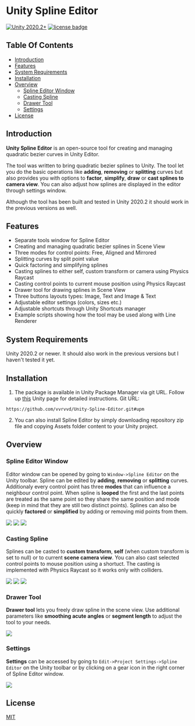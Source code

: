 # Unity Spline Editor
[![Unity 2020.2+](https://img.shields.io/badge/unity-2020.2%2B-blue.svg)](https://unity3d.com/get-unity/download) [![license badge](https://img.shields.io/badge/license-MIT-green.svg)](LICENSE)

## Table Of Contents

- [Introduction](#introduction)
- [Features](#features)
- [System Requirements](#system-requirements)
- [Installation](#installation)
- [Overview](#overview)
	- [Spline Editor Window](#spline-editor-window)
	- [Casting Spline](#casting-spline)
	- [Drawer Tool](#drawer-tool)
	- [Settings](#settings)
- [License](#license)

## Introduction <a name="introduction"></a>

**Unity Spline Editor** is an open-source tool for creating and managing quadratic bezier curves in Unity Editor. 

The tool was written to bring quadratic bezier splines to Unity. The tool let you do the basic operations like **adding**, **removing** or **splitting** curves but also provides you with options to **factor**, **simplify**, **draw** or **cast splines to camera view**. You can also adjust how splines are displayed in the editor through settings window. 

Although the tool has been built and tested in Unity 2020.2 it should work in the previous versions as well.

## Features <a name="features"></a>

- Separate tools window for Spline Editor
- Creating and managing quadratic bezier splines in Scene View
- Three modes for control points: Free, Aligned and Mirrored
- Splitting curves by split point value
- Quick factoring and simplifying splines
- Casting splines to either self, custom transform or camera using Physics Raycast
- Casting control points to current mouse position using Physics Raycast
- Drawer tool for drawing splines in Scene View
- Three buttons layouts types: Image, Text and Image & Text
- Adjustable editor settings (colors, sizes etc.)
- Adjustable shortcuts through Unity Shortcuts manager
- Example scripts showing how the tool may be used along with Line Renderer

## System Requirements <a name="system-requirements"></a>

Unity 2020.2 or newer. It should also work in the previous versions but I haven't tested it yet.

## Installation <a name="installation"></a>

1. The package is available in Unity Package Manager via git URL. Follow up [this](https://docs.unity3d.com/Manual/upm-ui-giturl.html) Unity page for detailed instructions. Git URL:
```
https://github.com/vvrvvd/Unity-Spline-Editor.git#upm
```
2. You can also install Spline Editor by simply downloading repository zip file and copying Assets folder content to your Unity project.

## Overview <a name="overview"></a>

### Spline Editor Window <a name="spline-editor-window"></a>

Editor window can be opened by going to `Window->Spline Editor` on the Unity toolbar. Spline can be edited by **adding**, **removing** or **splitting** curves. Additionaly every control point has three **modes** that can influence a neighbour control point. When spline is **looped** the first and the last points are treated as the same point so they share the same position and mode (keep in mind that they are still two distinct points). Splines can also be quickly **factored** or **simplified** by adding or removing mid points from them.

 <img src="https://i.imgur.com/o3CVT8e.gif">
 <img src="https://i.imgur.com/uVQE4iX.gif">
 <img src="https://i.imgur.com/AfDWVpm.gif">

### Casting Spline <a name="casting-spline"></a>

Splines can be casted to **custom transform**, **self** (when custom transform is set to null) or to current **scene camera view**. You can also cast selected control points to mouse position using a shortuct. The casting is implemented with Physics Raycast so it works only with colliders. 

 <img src="https://i.imgur.com/6DTlYlx.gif">
 <img src="https://i.imgur.com/cpnBNMR.gif">
 <img src="https://i.imgur.com/aYKMNxq.gif">

### Drawer Tool <a name="drawer-tool"></a>

**Drawer tool** lets you freely draw spline in the scene view. Use additional parameters like **smoothing acute angles** or **segment length** to adjust the tool to your needs.

 <img src="https://i.imgur.com/4jYvQq6.gif">

### Settings <a name="settings"></a>

**Settings** can be accessed by going to `Edit->Project Settings->Spline Editor` on the Unity toolbar or by clicking on a gear icon in the right corner of Spline Editor window.

 <img src="https://i.imgur.com/GZn0Hin.gif">
 
 ## License <a name="license"></a>
 
[MIT](LICENSE)
